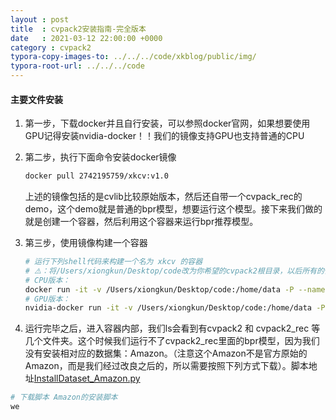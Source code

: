 ```yaml
---
layout : post
title  : cvpack2安装指南-完全版本
date   : 2021-03-12 22:00:00 +0000
category : cvpack2
typora-copy-images-to: ../../../code/xkblog/public/img/
typora-root-url: ../../../code
---
```


#### 主要文件安装

1. 第一步，下载docker并且自行安装，可以参照docker官网，如果想要使用GPU记得安装nvidia-docker！！我们的镜像支持GPU也支持普通的CPU

2. 第二步，执行下面命令安装docker镜像

   ```sh
   docker pull 2742195759/xkcv:v1.0
   ```

   上述的镜像包括的是cvlib比较原始版本，然后还自带一个cvpack_rec的demo，这个demo就是普通的bpr模型，想要运行这个模型。接下来我们做的就是创建一个容器，然后利用这个容器来运行bpr推荐模型。

3. 第三步，使用镜像构建一个容器

   ```sh
   # 运行下列shell代码来构建一个名为 xkcv 的容器
   # ⚠️：将/Users/xiongkun/Desktop/code改为你希望的cvpack2根目录，以后所有的信息都会放到这个目录下，在容器中就是/home/data这个目录
   # CPU版本：
   docker run -it -v /Users/xiongkun/Desktop/code:/home/data -P --name xkcv --ipc='host' 2742195759/xkcv:v1.0 /bin/bash 
   # GPU版本：
   nvidia-docker run -it -v /Users/xiongkun/Desktop/code:/home/data -P --name xkcv --ipc='host' 2742195759/xkcv:v1.0 /bin/bash
   ```

4.  运行完毕之后，进入容器内部，我们ls会看到有cvpack2 和 cvpack2_rec 等几个文件夹。这个时候我们运行不了cvpack2_rec里面的bpr模型，因为我们没有安装相对应的数据集：Amazon。（注意这个Amazon不是官方原始的Amazon，而是我们经过改良之后的，所以需要按照下列方式下载）。脚本地址[InstallDataset_Amazon.py](/xkblog/public/script/InstallDataset_Amazon.py)

   ```python
   # 下载脚本 Amazon的安装脚本
   we
   ```

   

